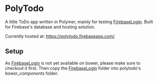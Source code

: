 # PolyTodo
A little ToDo app written in Polymer, mainly for testing
[FirebaseLogin](https://github.com/tonlie/FirebaseLogin).
Built for Firebase's database and hosting solution.

Currently hosted at: https://polytodo.firebaseapp.com/

## Setup
As [FirebaseLogin](https://github.com/tonlie/FirebaseLogin) is not yet
available on bower, please make sure to checkout it first. Then copy the
[FirebaseLogin](https://github.com/tonlie/FirebaseLogin) folder into polytodo's
*bower_components* folder.
